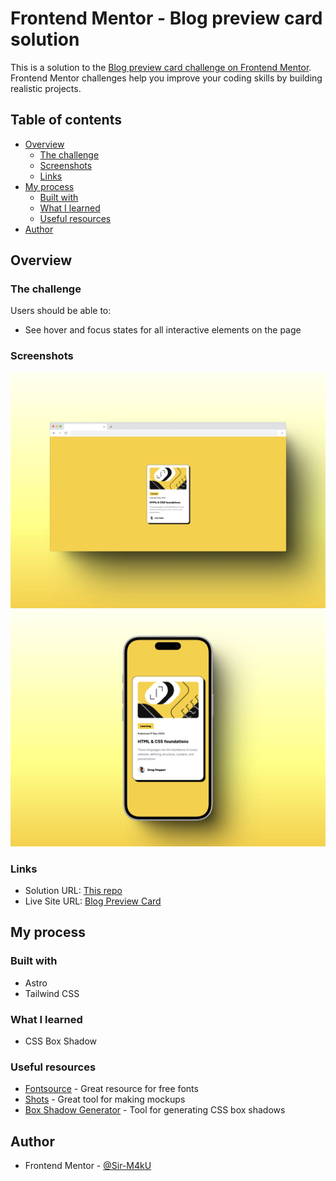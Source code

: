 # Frontend Mentor - Blog preview card solution

This is a solution to the
[Blog preview card challenge on Frontend Mentor](https://www.frontendmentor.io/challenges/blog-preview-card-ckPaj01IcS).
Frontend Mentor challenges help you improve your coding skills by building
realistic projects.

## Table of contents

- [Overview](#overview)
  - [The challenge](#the-challenge)
  - [Screenshots](#screenshots)
  - [Links](#links)
- [My process](#my-process)
  - [Built with](#built-with)
  - [What I learned](#what-i-learned)
  - [Useful resources](#useful-resources)
- [Author](#author)

## Overview

### The challenge

Users should be able to:

- See hover and focus states for all interactive elements on the page

### Screenshots

![Desktop](./desktop-screenshot.webp)
![Mobile](./mobile-screenshot.webp)

### Links

- Solution URL: [This repo](https://github.com/Sir-M4kU/blog-preview-card)
- Live Site URL: [Blog Preview Card](https://blog-preview-card-8e4.pages.dev/)

## My process

### Built with

- Astro
- Tailwind CSS

### What I learned

- CSS Box Shadow

### Useful resources

- [Fontsource](https://fontsource.org/) - Great resource for free fonts
- [Shots](https://shots.so/) - Great tool for making mockups
- [Box Shadow Generator](https://www.cssmatic.com/box-shadow) - Tool for generating
CSS box shadows

## Author

- Frontend Mentor - [@Sir-M4kU](https://www.frontendmentor.io/profile/Sir-M4kU)

